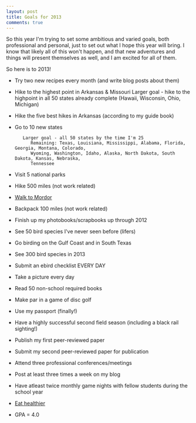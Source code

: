 ```yaml
---
layout: post
title: Goals for 2013
comments: true
---
```


So this year I'm trying to set some ambitious and varied goals, both professional and personal, just to set out what I hope this year will bring. I know that likely all of this won't happen, and that new adventures and things will present themselves as well,  and I am excited for all of them.

So here is to 2013!

- Try two new recipes every month (and write blog posts about them)
- Hike to the highest point in Arkansas & Missouri
      Larger goal - hike to the highpoint in all 50 states 
          already complete (Hawaii, Wisconsin, Ohio, Michigan)
- Hike the five best hikes in Arkansas (according to my guide book)
- Go to 10 new states  

         Larger goal - all 50 states by the time I'm 25
            Remaining: Texas, Louisiana, Mississippi, Alabama, Florida, Georgia, Montana, Colorado,   
            Wyoming, Washington, Idaho, Alaska, North Dakota, South Dakota, Kansas, Nebraska, 
            Tennessee
- Visit 5 national parks
- Hike 500 miles (not work related)
- [Walk to Mordor](http://www.nerdfitness.com/blog/2012/07/23/walking/)
- Backpack 100 miles (not work related)
- Finish up my photobooks/scrapbooks up through 2012
- See 50 bird species I've never seen before (lifers)
- Go birding on the Gulf Coast and in South Texas
- See 300 bird species in 2013
- Submit an ebird checklist EVERY DAY
- Take a picture every day
- Read 50 non-school required books
- Make par in a game of disc golf
- Use my passport (finally!)
- Have a highly successful second field season (including a black rail sighting!)
- Publish my first peer-reviewed paper
- Submit my second peer-reviewed paper for publication
- Attend three professional conferences/meetings
- Post at least three times a week on my blog
- Have atleast twice monthly game nights with fellow students during the school year
- [Eat healthier](http://www.nerdfitness.com/blog/2012/12/27/cheap-and-healthy-food)
- GPA = 4.0
